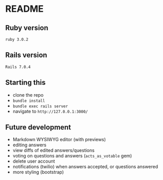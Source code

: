 # README

## Ruby version
`ruby 3.0.2`

## Rails version
`Rails 7.0.4`

## Starting this
- clone the repo
- `bundle install`
- `bundle exec rails server`
- navigate to `http://127.0.0.1:3000/`

## Future development
- Markdown WYSIWYG editor (with previews)
- editing answers
- view diffs of edited answers/questions
- voting on questions and answers (`acts_as_votable` gem)
- delete user account
- notifications (twilio) when answers accepted, or questions answered
- more styling (bootstrap)

